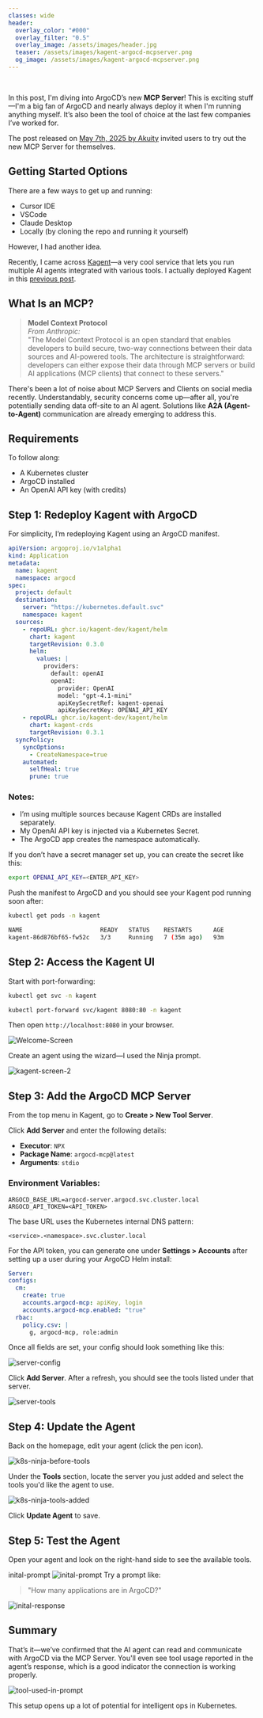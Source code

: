 ```yaml
---
classes: wide
header:
  overlay_color: "#000"
  overlay_filter: "0.5"
  overlay_image: /assets/images/header.jpg
  teaser: /assets/images/kagent-argocd-mcpserver.png
  og_image: /assets/images/kagent-argocd-mcpserver.png
---
```


<br />


In this post, I'm diving into ArgoCD’s new **MCP Server**! This is exciting stuff—I'm a big fan of ArgoCD and nearly always deploy it when I'm running anything myself. It’s also been the tool of choice at the last few companies I’ve worked for.

The post released on [May 7th, 2025 by Akuity](https://akuity.io/blog/argo-cd-mcp-server) invited users to try out the new MCP Server for themselves.

## Getting Started Options

There are a few ways to get up and running:

- Cursor IDE  
- VSCode  
- Claude Desktop  
- Locally (by cloning the repo and running it yourself)

However, I had another idea.

Recently, I came across [Kagent](https://kagent.dev/)—a very cool service that lets you run multiple AI agents integrated with various tools. I actually deployed Kagent in this [previous post](https://chrismatcham.dev/Deploying-a-K8S-ninja-using-kagent-MCP-with-ArgoCD-&-Helm-copy).



## What Is an MCP?

> **Model Context Protocol**  
> *From Anthropic:*  
> "The Model Context Protocol is an open standard that enables developers to build secure, two-way connections between their data sources and AI-powered tools. The architecture is straightforward: developers can either expose their data through MCP servers or build AI applications (MCP clients) that connect to these servers."

There's been a lot of noise about MCP Servers and Clients on social media recently. Understandably, security concerns come up—after all, you're potentially sending data off-site to an AI agent. Solutions like **A2A (Agent-to-Agent)** communication are already emerging to address this.



## Requirements

To follow along:

- A Kubernetes cluster
- ArgoCD installed
- An OpenAI API key (with credits)



## Step 1: Redeploy Kagent with ArgoCD

For simplicity, I’m redeploying Kagent using an ArgoCD manifest.

```yaml
apiVersion: argoproj.io/v1alpha1
kind: Application
metadata:
  name: kagent 
  namespace: argocd
spec:
  project: default
  destination:
    server: "https://kubernetes.default.svc"
    namespace: kagent
  sources:
    - repoURL: ghcr.io/kagent-dev/kagent/helm
      chart: kagent
      targetRevision: 0.3.0
      helm:
        values: |
          providers:
            default: openAI
            openAI:
              provider: OpenAI
              model: "gpt-4.1-mini"
              apiKeySecretRef: kagent-openai
              apiKeySecretKey: OPENAI_API_KEY
    - repoURL: ghcr.io/kagent-dev/kagent/helm
      chart: kagent-crds
      targetRevision: 0.3.1
  syncPolicy:
    syncOptions:
      - CreateNamespace=true
    automated:
      selfHeal: true
      prune: true
```

### Notes:
- I’m using multiple sources because Kagent CRDs are installed separately.
- My OpenAI API key is injected via a Kubernetes Secret.
- The ArgoCD app creates the namespace automatically.

If you don’t have a secret manager set up, you can create the secret like this:

```bash
export OPENAI_API_KEY=<ENTER_API_KEY>
```

Push the manifest to ArgoCD and you should see your Kagent pod running soon after:

```bash
kubectl get pods -n kagent
```

```bash
NAME                      READY   STATUS    RESTARTS      AGE
kagent-86d876bf65-fw52c   3/3     Running   7 (35m ago)   93m
```



## Step 2: Access the Kagent UI

Start with port-forwarding:

```bash
kubectl get svc -n kagent
```

```bash
kubectl port-forward svc/kagent 8080:80 -n kagent
```

Then open `http://localhost:8080` in your browser.

![Welcome-Screen](../assets/images/kagent-welcome-screen.png)

Create an agent using the wizard—I used the Ninja prompt.

![kagent-screen-2](../assets/images/kagent-screen-2.png)



## Step 3: Add the ArgoCD MCP Server

From the top menu in Kagent, go to **Create > New Tool Server**.

Click **Add Server** and enter the following details:

- **Executor**: `NPX`  
- **Package Name**: `argocd-mcp@latest`  
- **Arguments**: `stdio`  

### Environment Variables:

```env
ARGOCD_BASE_URL=argocd-server.argocd.svc.cluster.local
ARGOCD_API_TOKEN=<API_TOKEN>
```

The base URL uses the Kubernetes internal DNS pattern: 

`<service>.<namespace>.svc.cluster.local`

For the API token, you can generate one under **Settings > Accounts** after setting up a user during your ArgoCD Helm install:

```yaml
Server:
configs:
  cm:
    create: true
    accounts.argocd-mcp: apiKey, login
    accounts.argocd-mcp.enabled: "true"
  rbac:
    policy.csv: |
      g, argocd-mcp, role:admin
```

Once all fields are set, your config should look something like this:

![server-config](../assets/images/server-config.png)

Click **Add Server**. After a refresh, you should see the tools listed under that server.

![server-tools](../assets/images/server-tools.png)


## Step 4: Update the Agent

Back on the homepage, edit your agent (click the pen icon).

![k8s-ninja-before-tools](../assets/images/k8s-ninja-before-tools.png)

Under the **Tools** section, locate the server you just added and select the tools you'd like the agent to use.

![k8s-ninja-tools-added](../assets/images/k8s-ninja-tools-added.png)

Click **Update Agent** to save.

## Step 5: Test the Agent

Open your agent and look on the right-hand side to see the available tools.

inital-prompt
![inital-prompt](../assets/images/inital-prompt.png)
Try a prompt like:

> "How many applications are in ArgoCD?"

![inital-response](../assets/images/inital-response.png)


## Summary

That’s it—we’ve confirmed that the AI agent can read and communicate with ArgoCD via the MCP Server. You'll even see tool usage reported in the agent’s response, which is a good indicator the connection is working properly.

![tool-used-in-prompt](../assets/images/tool-used-in-prompt.png)

This setup opens up a lot of potential for intelligent ops in Kubernetes.

